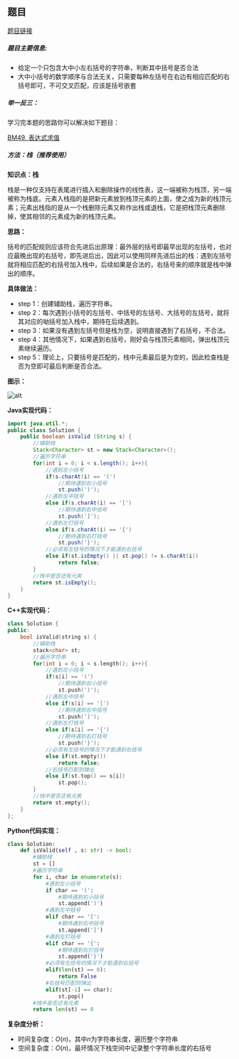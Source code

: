 ## 题目
[题目链接](https://www.nowcoder.com/practice/37548e94a270412c8b9fb85643c8ccc2?tpId=295&tqId=726&sourceUrl=/exam/oj&channenl=wgithub&fromPut=wgithub)

##### 题目主要信息:
- 给定一个只包含大中小左右括号的字符串，判断其中括号是否合法
- 大中小括号的数学顺序与合法无关，只需要每种左括号在右边有相应匹配的右括号即可，不可交叉匹配，应该是括号嵌套

##### 举一反三：

学习完本题的思路你可以解决如下题目：

[BM49. 表达式求值](https://www.nowcoder.com/practice/c215ba61c8b1443b996351df929dc4d4?tpId=295&tqId=1076787)

##### 方法：栈（推荐使用）
**知识点：栈**

栈是一种仅支持在表尾进行插入和删除操作的线性表，这一端被称为栈顶，另一端被称为栈底。元素入栈指的是把新元素放到栈顶元素的上面，使之成为新的栈顶元素；元素出栈指的是从一个栈删除元素又称作出栈或退栈，它是把栈顶元素删除掉，使其相邻的元素成为新的栈顶元素。

**思路：**

括号的匹配规则应该符合先进后出原理：最外层的括号即最早出现的左括号，也对应最晚出现的右括号，即先进后出，因此可以使用同样先进后出的栈：遇到左括号就将相应匹配的右括号加入栈中，后续如果是合法的，右括号来的顺序就是栈中弹出的顺序。

**具体做法：**

- step 1：创建辅助栈，遍历字符串。
- step 2：每次遇到小括号的左括号、中括号的左括号、大括号的左括号，就将其对应的呦括号加入栈中，期待在后续遇到。
- step 3：如果没有遇到左括号但是栈为空，说明直接遇到了右括号，不合法。
- step 4：其他情况下，如果遇到右括号，刚好会与栈顶元素相同，弹出栈顶元素继续遍历。
- step 5：理论上，只要括号是匹配的，栈中元素最后是为空的，因此检查栈是否为空即可最后判断是否合法。

**图示：**

![alt](https://uploadfiles.nowcoder.com/images/20220220/397721558_1645321565428/4760A3E42ACB7E73D162BE2CD8C2E2C9)


**Java实现代码：**
```java
import java.util.*;
public class Solution {
    public boolean isValid (String s) {
        //辅助栈
        Stack<Character> st = new Stack<Character>(); 
        //遍历字符串
        for(int i = 0; i < s.length(); i++){ 
            //遇到左小括号
            if(s.charAt(i) == '(') 
                //期待遇到右小括号
                st.push(')'); 
            //遇到左中括号
            else if(s.charAt(i) == '[') 
                //期待遇到右中括号
                st.push(']'); 
            //遇到左打括号
            else if(s.charAt(i) == '{') 
                //期待遇到右打括号
                st.push('}'); 
            //必须有左括号的情况下才能遇到右括号
            else if(st.isEmpty() || st.pop() != s.charAt(i)) 
                return false;
        }
        //栈中是否还有元素
        return st.isEmpty(); 
    }
}
```
**C++实现代码：**
```cpp
class Solution {
public:
    bool isValid(string s) {
        //辅助栈
        stack<char> st; 
        //遍历字符串
        for(int i = 0; i < s.length(); i++){ 
            //遇到左小括号
            if(s[i] == '(') 
                //期待遇到右小括号
                st.push(')'); 
            //遇到左中括号
            else if(s[i] == '[') 
                //期待遇到右中括号
                st.push(']'); 
            //遇到左打括号
            else if(s[i] == '{')
                //期待遇到右打括号 
                st.push('}'); 
            //必须有左括号的情况下才能遇到右括号
            else if(st.empty()) 
                return false;
            //右括号匹配则弹出
            else if(st.top() == s[i]) 
                st.pop();
        }
        //栈中是否还有元素
        return st.empty(); 
    }
};
```
**Python代码实现：**
```Python
class Solution:
    def isValid(self , s: str) -> bool:
        #辅助栈
        st = [] 
        #遍历字符串
        for i, char in enumerate(s): 
            #遇到左小括号
            if char == '(': 
                #期待遇到右小括号
                st.append(')') 
            #遇到左中括号
            elif char == '[': 
                #期待遇到右中括号
                st.append(']') 
            #遇到左打括号
            elif char == '{': 
                #期待遇到右打括号
                st.append('}') 
            #必须有左括号的情况下才能遇到右括号
            elif(len(st) == 0): 
                return False
            #右括号匹配则弹出
            elif(st[-1] == char): 
                st.pop()
        #栈中是否还有元素
        return len(st) == 0 
```

**复杂度分析：**
- 时间复杂度：$O(n)$，其中$n$为字符串长度，遍历整个字符串
- 空间复杂度：$O(n)$，最坏情况下栈空间中记录整个字符串长度的右括号